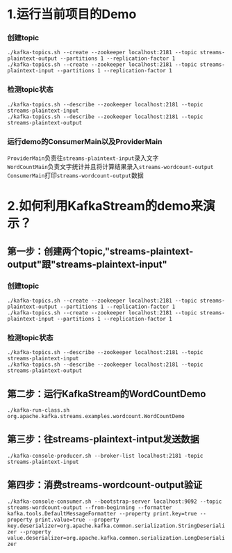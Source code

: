 # 1.运行当前项目的Demo
### 创建topic
`./kafka-topics.sh --create --zookeeper localhost:2181 --topic streams-plaintext-output --partitions 1 --replication-factor 1`  
`./kafka-topics.sh --create --zookeeper localhost:2181 --topic streams-plaintext-input --partitions 1 --replication-factor 1`
### 检测topic状态
`./kafka-topics.sh --describe --zookeeper localhost:2181 --topic streams-plaintext-input`  
`./kafka-topics.sh --describe --zookeeper localhost:2181 --topic streams-plaintext-output`
### 运行demo的ConsumerMain以及ProviderMain
`ProviderMain`负责往`streams-plaintext-input`录入文字  
`WordCountMain`负责文字统计并且将计算结果录入`streams-wordcount-output`  
`ConsumerMain`打印`streams-wordcount-output`数据  
# 2.如何利用KafkaStream的demo来演示？
## 第一步：创建两个topic,"streams-plaintext-output"跟"streams-plaintext-input"
### 创建topic
`./kafka-topics.sh --create --zookeeper localhost:2181 --topic streams-plaintext-output --partitions 1 --replication-factor 1`  
`./kafka-topics.sh --create --zookeeper localhost:2181 --topic streams-plaintext-input --partitions 1 --replication-factor 1`
### 检测topic状态
`./kafka-topics.sh --describe --zookeeper localhost:2181 --topic streams-plaintext-input`  
`./kafka-topics.sh --describe --zookeeper localhost:2181 --topic streams-plaintext-output`
## 第二步：运行KafkaStream的WordCountDemo
`./kafka-run-class.sh org.apache.kafka.streams.examples.wordcount.WordCountDemo`
## 第三步：往streams-plaintext-intput发送数据
`./kafka-console-producer.sh --broker-list localhost:2181 -topic streams-plaintext-input`
## 第四步：消费streams-wordcount-output验证
`./kafka-console-consumer.sh --bootstrap-server localhost:9092 --topic streams-wordcount-output --from-beginning --formatter kafka.tools.DefaultMessageFormatter --property print.key=true --property print.value=true --property key.deserializer=org.apache.kafka.common.serialization.StringDeserializer --property value.deserializer=org.apache.kafka.common.serialization.LongDeserializer`